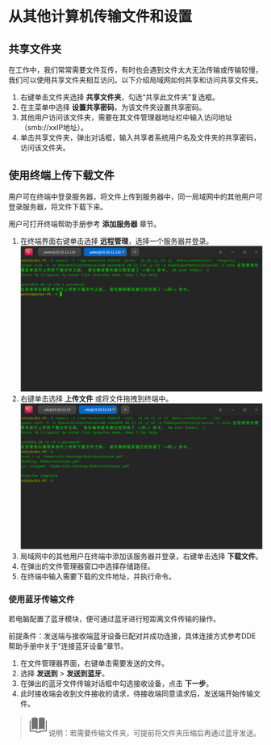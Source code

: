 # 从其他计算机传输文件和设置



## 共享文件夹

在工作中，我们常常需要文件互传，有时也会遇到文件太大无法传输或传输较慢，我们可以使用共享文件夹相互访问。以下介绍局域网如何共享和访问共享文件夹。

1. 右键单击文件夹选择 **共享文件夹**，勾选“共享此文件夹”复选框。
2. 在主菜单中选择 **设置共享密码**，为该文件夹设置共享密码。
3. 其他用户访问该文件夹，需要在其文件管理器地址栏中输入访问地址（smb://xxIP地址）。
4. 单击共享文件夹，弹出对话框，输入共享者系统用户名及文件夹的共享密码，访问该文件夹。



## 使用终端上传下载文件

用户可在终端中登录服务器，将文件上传到服务器中，同一局域网中的其他用户可登录服务器，将文件下载下来。

用户可打开终端帮助手册参考 **添加服务器** 章节。

1. 在终端界面右键单击选择 **远程管理**，选择一个服务器并登录。
![terminal](fig/1.png)
2. 右键单击选择 **上传文件** 或将文件拖拽到终端中。
![terminal](fig/2.png)
3. 局域网中的其他用户在终端中添加该服务器并登录，右键单击选择 **下载文件**。
4. 在弹出的文件管理器窗口中选择存储路径。
5. 在终端中输入需要下载的文件地址，并执行命令。



### 使用蓝牙传输文件

若电脑配置了蓝牙模块，便可通过蓝牙进行短距离文件传输的操作。

前提条件：发送端与接收端蓝牙设备已配对并成功连接，具体连接方式参考DDE帮助手册中关于“连接蓝牙设备”章节。

1. 在文件管理器界面，右键单击需要发送的文件。
2. 选择 **发送到** > **发送到蓝牙**。
3. 在弹出的蓝牙文件传输对话框中勾选接收设备，点击 **下一步**。
4. 此时接收端会收到文件接收的请求，待接收端同意请求后，发送端开始传输文件。

>![notes](fig/notes.svg)说明：若需要传输文件夹，可提前将文件夹压缩后再通过蓝牙发送。